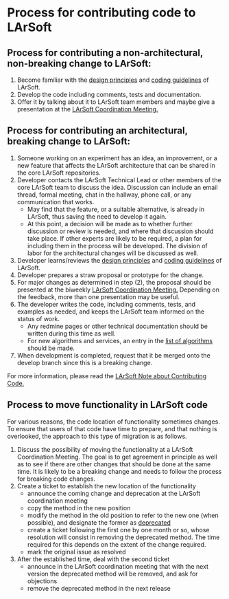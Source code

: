 # Process for contributing code to LArSoft

## Process for contributing a non-architectural, non-breaking change to LArSoft:

1.  Become familiar with the [design principles](http://larsoft.org/important-concepts-in-larsoft/design/) and [coding guidelines](https://cdcvs.fnal.gov/redmine/projects/larsoft/wiki/The_rules_and_guidelines) of LArSoft.
2.  Develop the code including comments, tests and documentation.
3.  Offer it by talking about it to LArSoft team members and maybe give a presentation at the [LArSoft Coordination Meeting.](https://indico.fnal.gov/categoryDisplay.py?categId=405)

## Process for contributing an architectural, breaking change to LArSoft:

1.  Someone working on an experiment has an idea, an improvement, or a new feature that affects the LArSoft architecture that can be shared in the core LArSoft repositories.
2.  Developer contacts the LArSoft Technical Lead or other members of the core LArSoft team to discuss the idea. Discussion can include an email thread, formal meeting, chat in the hallway, phone call, or any communication that works.
    -   May find that the feature, or a suitable alternative, is already in LArSoft, thus saving the need to develop it again.
    -   At this point, a decision will be made as to whether further discussion or review is needed, and where that discussion should take place. If other experts are likely to be required, a plan for including them in the process will be developed. The division of labor for the architectural changes will be discussed as well.
3.  Developer learns/reviews the [design principles](http://larsoft.org/important-concepts-in-larsoft/design/) and [coding guidelines](https://cdcvs.fnal.gov/redmine/projects/larsoft/wiki/The_rules_and_guidelines) of LArSoft.
4.  Developer prepares a straw proposal or prototype for the change.
5.  For major changes as determined in step (2), the proposal should be presented at the biweekly [LArSoft Coordination Meeting.](https://indico.fnal.gov/categoryDisplay.py?categId=405) Depending on the feedback, more than one presentation may be useful.
6.  The developer writes the code, including comments, tests, and examples as needed, and keeps the LArSoft team informed on the status of work.
    -   Any redmine pages or other technical documentation should be written during this time as well.
    -   For new algorithms and services, an entry in the [list of algorithms](http://larsoft.org/algorithms-list/) should be made.
7.  When development is completed, request that it be merged onto the develop branch since this is a breaking change.

For more information, please read the [LArSoft Note about Contributing Code.](http://larsoft.org/contributing-code/)

## Process to move functionality in LArSoft code

For various reasons, the code location of functionality sometimes changes. To ensure that users of that code have time to prepare, and that nothing is overlooked, the approach to this type of migration is as follows.

1.  Discuss the possibility of moving the functionality at a LArSoft Coordination Meeting. The goal is to get agreement in principle as well as to see if there are other changes that should be done at the same time. It is likely to be a breaking change and needs to follow the process for breaking code changes.
2.  Create a ticket to establish the new location of the functionality
    -   announce the coming change and deprecation at the LArSoft coordination meeting
    -   copy the method in the new position
    -   modify the method in the old position to refer to the new one (when possible), and designate the former as [deprecated](deprecated)
    -   create a ticket following the first one by one month or so, whose resolution will consist in removing the deprecated method. The time required for this depends on the extent of the change required.
    -   mark the original issue as resolved
3.  After the established time, deal with the second ticket
    -   announce in the LArSoft coordination meeting that with the next version the deprecated method will be removed, and ask for objections
    -   remove the deprecated method in the next release
